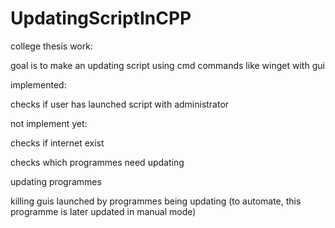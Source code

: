 # UpdatingScriptInCPP
college thesis work: 

goal is to make an updating script using cmd commands like winget with gui



implemented:

checks if user has launched script with administrator



not implement yet:

checks if internet exist

checks which programmes need updating

updating programmes

killing guis launched by programmes being updating (to automate, this programme is later updated in manual mode)

